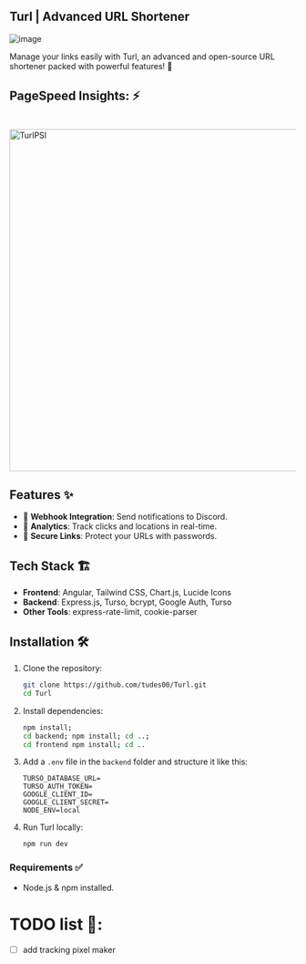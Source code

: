 ## Turl | Advanced URL Shortener

![image](https://github.com/user-attachments/assets/0f864be1-8618-4921-a116-dcb5971ba8f8)

Manage your links easily with Turl, an advanced and open-source URL shortener packed with powerful features! 🚀

## PageSpeed Insights: ⚡

<img style="width: 600px; margin-top: 20px" alt="TurlPSI" src="https://tudes.vercel.app/images/psi.svg">

## Features ✨

- 📩 **Webhook Integration**: Send notifications to Discord.
- 🔢 **Analytics**: Track clicks and locations in real-time.
- 🔐 **Secure Links**: Protect your URLs with passwords.

## Tech Stack 🏗️

- **Frontend**: Angular, Tailwind CSS, Chart.js, Lucide Icons
- **Backend**: Express.js, Turso, bcrypt, Google Auth, Turso
- **Other Tools**: express-rate-limit, cookie-parser

## Installation 🛠️

1. Clone the repository:
   ```sh
   git clone https://github.com/tudes00/Turl.git
   cd Turl
   ```
2. Install dependencies:
   ```sh
   npm install;
   cd backend; npm install; cd ..;
   cd frontend npm install; cd ..
   ```
3. Add a `.env` file in the `backend` folder and structure it like this:
   ```.env
   TURSO_DATABASE_URL=
   TURSO_AUTH_TOKEN=
   GOOGLE_CLIENT_ID=
   GOOGLE_CLIENT_SECRET=
   NODE_ENV=local
   ```
4. Run Turl locally:
   ```sh
   npm run dev
   ```

### Requirements ✅

- Node.js & npm installed.


# TODO list 📇:
- [ ] add tracking pixel maker

